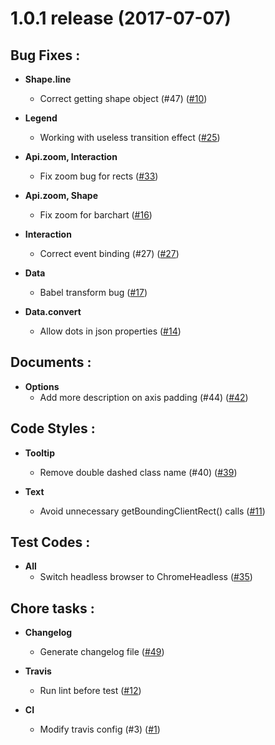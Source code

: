 # 1.0.1 release (2017-07-07)

## Bug Fixes :

- **Shape.line**
	- Correct getting shape object (#47) ([#10](https://github.com/naver/billboard.js/issues/10))

- **Legend**
	- Working with useless transition effect ([#25](https://github.com/naver/billboard.js/issues/25))

- **Api.zoom, Interaction**
	- Fix zoom bug for rects ([#33](https://github.com/naver/billboard.js/issues/33))

- **Api.zoom, Shape**
	- Fix zoom for barchart ([#16](https://github.com/naver/billboard.js/issues/16))

- **Interaction**
	- Correct event binding (#27) ([#27](https://github.com/naver/billboard.js/issues/27))

- **Data**
	- Babel transform bug ([#17](https://github.com/naver/billboard.js/issues/17))

- **Data.convert**
	- Allow dots in json properties ([#14](https://github.com/naver/billboard.js/issues/14))

## Documents :

- **Options**
	- Add more description on axis padding (#44) ([#42](https://github.com/naver/billboard.js/issues/42))

## Code Styles :

- **Tooltip**
	- Remove double dashed class name (#40) ([#39](https://github.com/naver/billboard.js/issues/39))

- **Text**
	- Avoid unnecessary getBoundingClientRect() calls ([#11](https://github.com/naver/billboard.js/issues/11))

## Test Codes :

- **All**
	- Switch headless browser to ChromeHeadless ([#35](https://github.com/naver/billboard.js/issues/35))

## Chore tasks :

- **Changelog**
	- Generate changelog file ([#49](https://github.com/naver/billboard.js/issues/49))

- **Travis**
	- Run lint before test ([#12](https://github.com/naver/billboard.js/issues/12))

- **CI**
	- Modify travis config (#3) ([#1](https://github.com/naver/billboard.js/issues/1))
